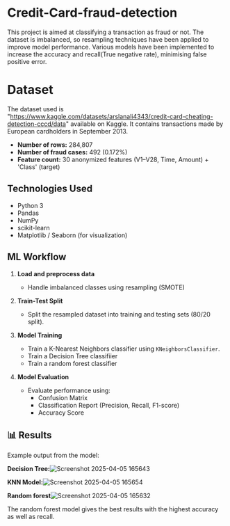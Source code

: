 # Credit-Card-fraud-detection
This project is aimed at classifying a transaction as fraud or not. The dataset is imbalanced, so resampling techniques have been applied to improve model performance. Various models have been implemented to increase the accuracy and recall(True negative rate), minimising false positive error.


# Dataset
The dataset used is "https://www.kaggle.com/datasets/arslanali4343/credit-card-cheating-detection-cccd/data" available on Kaggle. It contains transactions made by European cardholders in September 2013.

- **Number of rows:** 284,807
- **Number of fraud cases:** 492 (0.172%)
- **Feature count:** 30 anonymized features (V1–V28, Time, Amount) + 'Class' (target)


## Technologies Used

- Python 3
- Pandas
- NumPy
- scikit-learn
- Matplotlib / Seaborn (for visualization)

## ML Workflow

1. **Load and preprocess data**
   - Handle imbalanced classes using resampling (SMOTE)

2. **Train-Test Split**
   - Split the resampled dataset into training and testing sets (80/20 split).

3. **Model Training**
   - Train a K-Nearest Neighbors classifier using `KNeighborsClassifier`.
   - Train a Decision Tree classifiier
   - Train a random forest classifier

4. **Model Evaluation**
   - Evaluate performance using:
     - Confusion Matrix
     - Classification Report (Precision, Recall, F1-score)
     - Accuracy Score

## 📊 Results

Example output from the model:

**Decision Tree:**![Screenshot 2025-04-05 165643](https://github.com/user-attachments/assets/9a4455ab-c41c-4eca-af1e-511c8b2363d8)



**KNN Model:**![Screenshot 2025-04-05 165654](https://github.com/user-attachments/assets/50b981e0-af21-4ff7-9db6-964d84299f17)


**Random forest**![Screenshot 2025-04-05 165632](https://github.com/user-attachments/assets/65431d7b-cbec-4b3c-9dad-d29d0555c817)

The random forest model gives the best results with the highest accuracy as well as recall.

